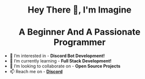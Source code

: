 
<h1 align="center";> Hey There 👋, I'm Imagine
</h1> 
<h1 align="center";> A Beginner And A Passionate Programmer
</h1>

- 👀 I’m interested in - **Discord Bot Development!**
- 🌱 I’m currently learning - **Full Stack Development!**
- 💞️ I’m looking to collaborate on - **Open Source Projects**
- 📫 Reach me on - <a href="https://discordapp.com/users/852772849574871110/" target="_main"> **Discord**</a>

<!---
Imagine2077/Imagine2077 is a ✨ special ✨ repository because its `README.md` (this file) appears on your GitHub profile.
You can click the Preview link to take a look at your changes.
--->
